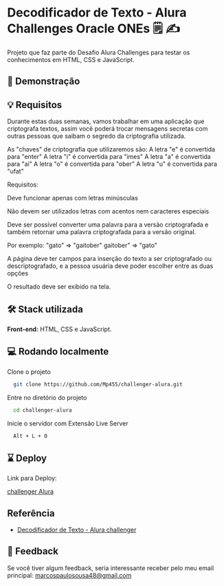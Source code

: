 # Decodificador de Texto - Alura Challenges Oracle ONEs 🗒️ ✍️

Projeto que faz parte do Desafio Alura Challenges para testar os conhecimentos em HTML, CSS e JavaScript.

## 🎥 Demonstração

## 💡 Requisitos

Durante estas duas semanas, vamos trabalhar em uma aplicação que criptografa textos, assim você poderá trocar mensagens secretas com outras pessoas que saibam o segredo da criptografia utilizada.

As "chaves" de criptografia que utilizaremos são:
A letra "e" é convertida para "enter"
A letra "i" é convertida para "imes"
A letra "a" é convertida para "ai"
A letra "o" é convertida para "ober"
A letra "u" é convertida para "ufat"

Requisitos:

Deve funcionar apenas com letras minúsculas

Não devem ser utilizados letras com acentos nem caracteres especiais

Deve ser possível converter uma palavra para a versão criptografada e também retornar uma palavra criptografada para a versão original.

Por exemplo:
"gato" => "gaitober"
gaitober" => "gato"

A página deve ter campos para inserção do texto a ser criptografado ou descriptografado, e a pessoa usuária deve poder escolher entre as duas opções

O resultado deve ser exibido na tela.

## 🛠️ Stack utilizada

**Front-end:** HTML, CSS e JavaScript.

## 💻 Rodando localmente

Clone o projeto

```bash
  git clone https://github.com/Mp455/challenger-alura.git
```

Entre no diretório do projeto

```bash
  cd challenger-alura
```

Inicie o servidor com Extensão Live Server

```bash
  Alt + L + O
```

## ⌛ Deploy

Link para Deploy:

[challenger Alura](https://mp455.github.io/challenger-alura/)

## Referência

- [Decodificador de Texto - Alura challenger](https://trello.com/b/OpJimWPf/decodificador-de-texto-alura-challenges-oracle-one)

## 🚀 Feedback

Se você tiver algum feedback, seria interessante receber pelo meu email principal: marcospaulosousa48@gmail.com
